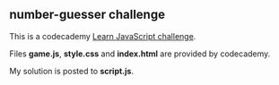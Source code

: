 ## number-guesser challenge

This is a codecademy [Learn JavaScript challenge](https://www.codecademy.com/practice/projects/number-guesser-independent-practice).

Files **game.js**,  **style.css** and **index.html** are provided by codecademy.


My solution is posted to **script.js**.
